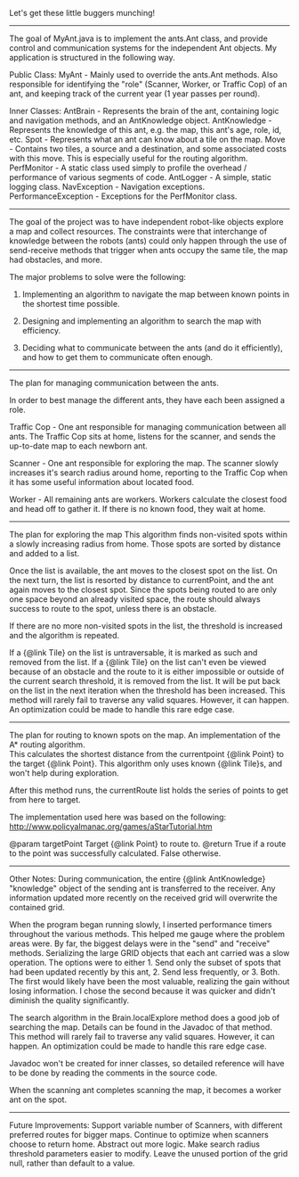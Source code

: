                                                                      
                                                                     
                                                                     
                                             
Let's get these little buggers munching!

------------
The goal of MyAnt.java is to implement the ants.Ant class, and provide control and communication systems for the independent Ant objects.  My application is structured in the following way.

Public Class:
MyAnt - Mainly used to override the ants.Ant methods.  Also responsible for identifying the "role" (Scanner, Worker, or Traffic Cop) of an ant, and keeping track of the current year (1 year passes per round).

Inner Classes:
AntBrain - Represents the brain of the ant, containing logic and navigation methods, and an AntKnowledge object.
AntKnowledge - Represents the knowledge of this ant, e.g. the map, this ant's age, role, id, etc.
Spot - Represents what an ant can know about a tile on the map.
Move - Contains two tiles, a source and a destination, and some associated costs with this move.  This is especially useful for the routing algorithm.
PerfMonitor - A static class used simply to profile the overhead / performance of various segments of code.
AntLogger - A simple, static logging class.
NavException - Navigation exceptions.
PerformanceException - Exceptions for the PerfMonitor class.

------------
The goal of the project was to have independent robot-like objects explore a map and collect resources.  The constraints were that interchange of knowledge between the robots (ants) could only happen through the use of send-receive methods that trigger when ants occupy the same tile, the map had obstacles, and more.

The major problems to solve were the following:

1. Implementing an algorithm to navigate the map between known points in the shortest time possible.

2. Designing and implementing an algorithm to search the map with efficiency.

3. Deciding what to communicate between the ants (and do it efficiently), and how to get them to communicate often enough.

------------
The plan for managing communication between the ants.

In order to best manage the different ants, they have each been assigned a role.  

Traffic Cop - One ant responsible for managing communication between all ants.  The Traffic Cop sits at home, listens for the scanner, and sends the up-to-date map to each newborn ant.

Scanner - One ant responsible for exploring the map.  The scanner slowly increases it's search radius around home, reporting to the Traffic Cop when it has some useful information about located food.

Worker - All remaining ants are workers.  Workers calculate the closest food and head off to gather it.  If there is no known food, they wait at home.

------------
The plan for exploring the map
This algorithm finds non-visited spots within a slowly increasing radius from home.  Those spots are sorted by distance and added to a list.

Once the list is available, the ant moves to the closest spot on the list.  On the next turn, the list is resorted by distance to currentPoint, and the ant again moves to the closest spot. 
Since the spots being routed to are only one space beyond an already visited space, the route should always success to route to the spot, unless there is an obstacle.

If there are no more non-visited spots in the list, the threshold is increased and the algorithm is repeated.

If a {@link Tile} on the list is untraversable, it is marked as such and removed from the list.
If a {@link Tile} on the list can't even be viewed because of an obstacle and the route to it is either impossible or outside of the current search threshold, it is removed from the list.  It will be put back on the list in the next iteration when the threshold has been increased.
This method will rarely fail to traverse any valid squares.  However, it can happen.  An optimization could be made to handle this rare edge case.

------------
The plan for routing to known spots on the map.
An implementation of the A* routing algorithm.  
This calculates the shortest distance from the currentpoint {@link Point} to the target {@link Point}.
This algorithm only uses known {@link Tile}s, and won't help during exploration.

After this method runs, the currentRoute list holds the series of points to get from here to target.

The implementation used here was based on the following:
http://www.policyalmanac.org/games/aStarTutorial.htm

@param targetPoint Target {@link Point} to route to.
@return True if a route to the point was successfully calculated.  False otherwise.

------------
Other Notes:
During communication, the entire {@link AntKnowledge} "knowledge" object of the sending ant is transferred to the receiver.
Any information updated more recently on the received grid will overwrite the contained grid.

When the program began running slowly, I inserted performance timers throughout the various methods.  This helped me gauge where the problem areas were.
By far, the biggest delays were in the "send" and "receive" methods.  Serializing the large GRID objects that each ant carried was a slow operation.
The options were to either 1. Send only the subset of spots that had been updated recently by this ant, 2. Send less frequently, or 3. Both.
The first would likely have been the most valuable, realizing the gain without losing information.  I chose the second because it was
quicker and didn't diminish the quality significantly.

The search algorithm in the Brain.localExplore method does a good job of searching the map.  Details can be found in the Javadoc of that method.
This method will rarely fail to traverse any valid squares.  However, it can happen.  An optimization could be made to handle this rare edge case.

Javadoc won't be created for inner classes, so detailed reference will have to be done by reading the comments in the source code.

When the scanning ant completes scanning the map, it becomes a worker ant on the spot.

------------
Future Improvements:
Support variable number of Scanners, with different preferred routes for bigger maps.
Continue to optimize when scanners choose to return home.  Abstract out more logic.
Make search radius threshold parameters easier to modify.
Leave the unused portion of the grid null, rather than default to a value.
